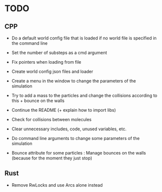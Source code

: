 # TODO

## CPP

- Do a default world config file that is loaded if no world file is specified in the command line
- Set the number of substeps as a cmd argument
- Fix pointers when loading from file

- Create world config json files and loader
- Create a menu in the window to change the parameters of the simulation
- Try to add a mass to the particles and change the collisions according to this + bounce on the walls
- Continue the README (+ explain how to import libs)
- Check for collisions between molecules
- Clear unnecessary includes, code, unused variables, etc.
- Do command line arguments to change some parameters of the simulation
- Bounce attribute for some particles : Manage bounces on the walls (because for the moment they just stop)

## Rust

- Remove RwLocks and use Arcs alone instead